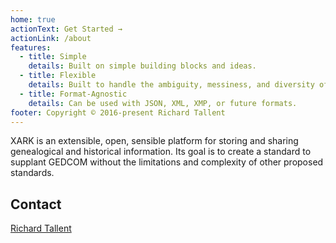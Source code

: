 ```yaml
---
home: true
actionText: Get Started →
actionLink: /about
features:
  - title: Simple
    details: Built on simple building blocks and ideas.
  - title: Flexible
    details: Built to handle the ambiguity, messiness, and diversity of human history.
  - title: Format-Agnostic
    details: Can be used with JSON, XML, XMP, or future formats.
footer: Copyright © 2016-present Richard Tallent
---
```


XARK is an extensible, open, sensible platform for storing and sharing genealogical and historical information. Its goal is to create a standard to supplant GEDCOM without the limitations and complexity of other proposed standards.

## Contact

[Richard Tallent](https://tallent.us)
